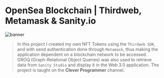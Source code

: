 # OpenSea Blockchain | Thirdweb, Metamask & Sanity.io

![banner](banner.png)

> In this project I created my own NFT Tokens using the `Thirdweb SDK`, and with send authentication done through `Metamask`, thus making the application dependent on a blockchain network to be accessed. GROQ (Graph-Relational Object Queries) was also used to retrieve data from `Sanity Studio` and display it in the Web 3.0 application. The project is taught on the <strong>Clever Programmer</strong> channel.

